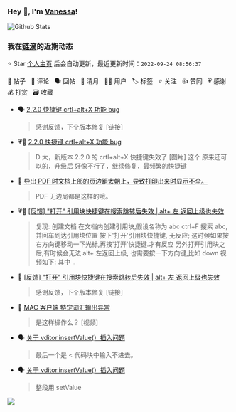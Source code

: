 ### Hey 👋, I'm [Vanessa](http://vanessa.b3log.org/)!

![Github Stats](https://github-readme-stats.vercel.app/api?username=Vanessa219&show_icons=true)

<!--events start -->

### 我在[链滴](https://ld246.com)的近期动态

⭐️ Star [个人主页](https://github.com/Vanessa219/Vanessa219) 后会自动更新，最近更新时间：`2022-09-24 08:56:37`

📝 帖子 &nbsp; 💬 评论 &nbsp; 🗣 回帖 &nbsp; 🌙 清月 &nbsp; 👨‍💻 用户 &nbsp; 🏷️ 标签 &nbsp; ⭐️ 关注 &nbsp; 👍 赞同 &nbsp; 💗 感谢 &nbsp; 💰 打赏 &nbsp; 🗃 收藏

* 🗣 [2.2.0 快捷键 crtl+alt+X 功能 bug](https://ld246.com/article/1663934280393/comment/1663934678363#comments)

  > 感谢反馈，下个版本修复 [链接]
* 💗📝 [2.2.0 快捷键 crtl+alt+X 功能 bug](https://ld246.com/article/1663934280393)

  > D 大，新版本 2.2.0 的 crtl+alt+X 快捷键失效了 [图片] 这个 原来还可以的，升级后 好像不行了，继续修复，最频繁的快捷键
* 💬 [导出 PDF 时文档上部的页边距太朝上，导致打印出来时显示不全。](https://ld246.com/article/1663922175403/comment/1663924222901#comments)

  > PDF 无边局都是这样的哦。
* 💗📝 [[反馈] "打开" 引用块快捷键在搜索跳转后失效 | alt+ 左 返回上级也失效](https://ld246.com/article/1663238560884)

  > 复现: 创建文档 在文档内创建引用块,假设名称为 abc ctrl+F 搜索 abc,并回车到达引用块位置 按下'打开'引用块快捷键, 无反应; 这时候如果按右方向键移动一下光标,再按'打开'快捷键.才有反应 另外打开引用块之后,有时候会无法 alt+ 左返回上级, 也需要按一下方向键,比如 down 视频如下: 其中 ..
* 💬 [[反馈] "打开" 引用块快捷键在搜索跳转后失效 | alt+ 左 返回上级也失效](https://ld246.com/article/1663238560884/comment/1663919520264#comments)

  > 感谢反馈，下个版本修复 [链接]
* 💬 [MAC 客户端 特定词汇输出异常](https://ld246.com/article/1663911829497/comment/1663918083048#comments)

  > 是这样操作么？ [视频]
* 🗣 [关于 vditor.insertValue(）插入问题](https://ld246.com/article/1663056097679/comment/1663905628428#comments)

  > 最后一个是 &lt; 代码块中输入不进去。
* 🗣 [关于 vditor.insertValue(）插入问题](https://ld246.com/article/1663056097679/comment/1663905153775#comments)

  > 整段用 setValue


<!--events end -->

<a title="Hits" target="_blank" href="https://github.com/Vanessa219/Vanessa219"><img src="https://hits.b3log.org/Vanessa219/Vanessa219.svg"></a>
